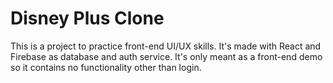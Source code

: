 # Disney Plus Clone

This is a project to practice front-end UI/UX skills. It's made with React and Firebase as database and auth service. It's only meant as a front-end demo so it contains no functionality other than login.

